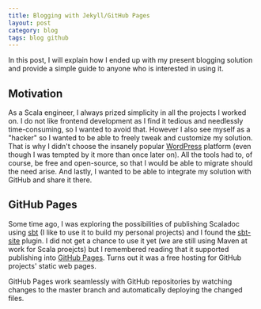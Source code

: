 ```yaml
---
title: Blogging with Jekyll/GitHub Pages
layout: post
category: blog
tags: blog github
---
```


In this post, I will explain how I ended up with my present blogging solution and provide a simple guide to anyone who is interested in using it.

## Motivation

As a Scala engineer, I always prized simplicity in all the projects I worked on. I do not like frontend development as I find it tedious and needlessly time-consuming, so I wanted to avoid that. However I also see myself as a "hacker" so I wanted to be able to freely tweak and customize my solution. That is why I didn't choose the insanely popular [WordPress](https://wordpress.com) platform (even though I was tempted by it more than once later on). All the tools had to, of course, be free and open-source, so that I would be able to migrate should the need arise. And lastly, I wanted to be able to integrate my solution with GitHub and share it there.

## GitHub Pages

Some time ago, I was exploring the possibilities of publishing Scaladoc using [sbt](http://www.scala-sbt.org) (I like to use it to build my personal projects) and I found the [sbt-site](https://github.com/sbt/sbt-site) plugin. I did not get a chance to use it yet (we are still using Maven at work for Scala proejcts) but I remembered reading that it supported publishing into [GitHub Pages](https://pages.github.com). Turns out it was a free hosting for GitHub projects' static web pages.

GitHub Pages work seamlessly with GitHub repositories by watching changes to the master branch and automatically deploying the changed files.

